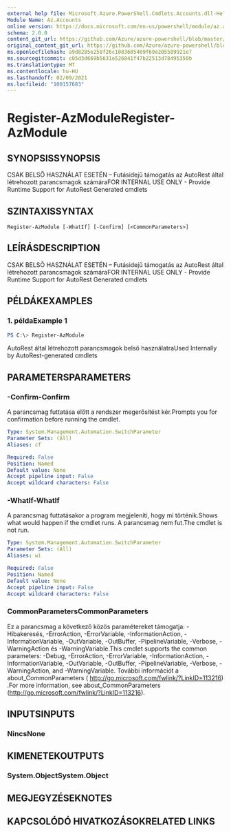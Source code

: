 ```yaml
---
external help file: Microsoft.Azure.PowerShell.Cmdlets.Accounts.dll-Help.xml
Module Name: Az.Accounts
online version: https://docs.microsoft.com/en-us/powershell/module/az.accounts/register-azmodule
schema: 2.0.0
content_git_url: https://github.com/Azure/azure-powershell/blob/master/src/Accounts/Accounts/help/Register-AzModule.md
original_content_git_url: https://github.com/Azure/azure-powershell/blob/master/src/Accounts/Accounts/help/Register-AzModule.md
ms.openlocfilehash: a9d8285e258f26c1083605409f69e205589921e7
ms.sourcegitcommit: c05d3d669b5631e526841f47b22513d78495350b
ms.translationtype: MT
ms.contentlocale: hu-HU
ms.lasthandoff: 02/09/2021
ms.locfileid: "100157683"
---
```

# <span data-ttu-id="6dd51-101">Register-AzModule</span><span class="sxs-lookup"><span data-stu-id="6dd51-101">Register-AzModule</span></span>

## <span data-ttu-id="6dd51-102">SYNOPSIS</span><span class="sxs-lookup"><span data-stu-id="6dd51-102">SYNOPSIS</span></span>
<span data-ttu-id="6dd51-103">CSAK BELSŐ HASZNÁLAT ESETÉN – Futásidejű támogatás az AutoRest által létrehozott parancsmagok számára</span><span class="sxs-lookup"><span data-stu-id="6dd51-103">FOR INTERNAL USE ONLY - Provide Runtime Support for AutoRest Generated cmdlets</span></span>

## <span data-ttu-id="6dd51-104">SZINTAXIS</span><span class="sxs-lookup"><span data-stu-id="6dd51-104">SYNTAX</span></span>

```
Register-AzModule [-WhatIf] [-Confirm] [<CommonParameters>]
```

## <span data-ttu-id="6dd51-105">LEÍRÁS</span><span class="sxs-lookup"><span data-stu-id="6dd51-105">DESCRIPTION</span></span>
<span data-ttu-id="6dd51-106">CSAK BELSŐ HASZNÁLAT ESETÉN – Futásidejű támogatás az AutoRest által létrehozott parancsmagok számára</span><span class="sxs-lookup"><span data-stu-id="6dd51-106">FOR INTERNAL USE ONLY - Provide Runtime Support for AutoRest Generated cmdlets</span></span>

## <span data-ttu-id="6dd51-107">PÉLDÁK</span><span class="sxs-lookup"><span data-stu-id="6dd51-107">EXAMPLES</span></span>

### <span data-ttu-id="6dd51-108">1. példa</span><span class="sxs-lookup"><span data-stu-id="6dd51-108">Example 1</span></span>
```powershell
PS C:\> Register-AzModule
```

<span data-ttu-id="6dd51-109">AutoRest által létrehozott parancsmagok belső használatra</span><span class="sxs-lookup"><span data-stu-id="6dd51-109">Used Internally by AutoRest-generated cmdlets</span></span>

## <span data-ttu-id="6dd51-110">PARAMETERS</span><span class="sxs-lookup"><span data-stu-id="6dd51-110">PARAMETERS</span></span>

### <span data-ttu-id="6dd51-111">-Confirm</span><span class="sxs-lookup"><span data-stu-id="6dd51-111">-Confirm</span></span>
<span data-ttu-id="6dd51-112">A parancsmag futtatása előtt a rendszer megerősítést kér.</span><span class="sxs-lookup"><span data-stu-id="6dd51-112">Prompts you for confirmation before running the cmdlet.</span></span>

```yaml
Type: System.Management.Automation.SwitchParameter
Parameter Sets: (All)
Aliases: cf

Required: False
Position: Named
Default value: None
Accept pipeline input: False
Accept wildcard characters: False
```

### <span data-ttu-id="6dd51-113">-WhatIf</span><span class="sxs-lookup"><span data-stu-id="6dd51-113">-WhatIf</span></span>
<span data-ttu-id="6dd51-114">A parancsmag futtatásakor a program megjeleníti, hogy mi történik.</span><span class="sxs-lookup"><span data-stu-id="6dd51-114">Shows what would happen if the cmdlet runs.</span></span> <span data-ttu-id="6dd51-115">A parancsmag nem fut.</span><span class="sxs-lookup"><span data-stu-id="6dd51-115">The cmdlet is not run.</span></span>

```yaml
Type: System.Management.Automation.SwitchParameter
Parameter Sets: (All)
Aliases: wi

Required: False
Position: Named
Default value: None
Accept pipeline input: False
Accept wildcard characters: False
```

### <span data-ttu-id="6dd51-116">CommonParameters</span><span class="sxs-lookup"><span data-stu-id="6dd51-116">CommonParameters</span></span>
<span data-ttu-id="6dd51-117">Ez a parancsmag a következő közös paramétereket támogatja: -Hibakeresés, -ErrorAction, -ErrorVariable, -InformationAction, -InformationVariable, -OutVariable, -OutBuffer, -PipelineVariable, -Verbose, -WarningAction és -WarningVariable.</span><span class="sxs-lookup"><span data-stu-id="6dd51-117">This cmdlet supports the common parameters: -Debug, -ErrorAction, -ErrorVariable, -InformationAction, -InformationVariable, -OutVariable, -OutBuffer, -PipelineVariable, -Verbose, -WarningAction, and -WarningVariable.</span></span> <span data-ttu-id="6dd51-118">További információt a about_CommonParameters ( http://go.microsoft.com/fwlink/?LinkID=113216) .</span><span class="sxs-lookup"><span data-stu-id="6dd51-118">For more information, see about_CommonParameters (http://go.microsoft.com/fwlink/?LinkID=113216).</span></span>

## <span data-ttu-id="6dd51-119">INPUTS</span><span class="sxs-lookup"><span data-stu-id="6dd51-119">INPUTS</span></span>

### <span data-ttu-id="6dd51-120">Nincs</span><span class="sxs-lookup"><span data-stu-id="6dd51-120">None</span></span>

## <span data-ttu-id="6dd51-121">KIMENETEK</span><span class="sxs-lookup"><span data-stu-id="6dd51-121">OUTPUTS</span></span>

### <span data-ttu-id="6dd51-122">System.Object</span><span class="sxs-lookup"><span data-stu-id="6dd51-122">System.Object</span></span>
## <span data-ttu-id="6dd51-123">MEGJEGYZÉSEK</span><span class="sxs-lookup"><span data-stu-id="6dd51-123">NOTES</span></span>

## <span data-ttu-id="6dd51-124">KAPCSOLÓDÓ HIVATKOZÁSOK</span><span class="sxs-lookup"><span data-stu-id="6dd51-124">RELATED LINKS</span></span>
